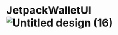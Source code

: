 # JetpackWalletUI![Untitled design (16)](https://github.com/user-attachments/assets/f52e3d54-2b4d-46e4-b3c0-2205d2a9cf52)
